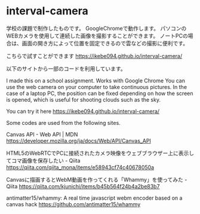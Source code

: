 # interval-camera

学校の課題で制作したものです。
GoogleChromeで動作します。
パソコンのWEBカメラを使用して連続した画像を撮影することができます。
ノートPCの場合は、画面の開き方によって位置を固定できるので雲などの撮影に便利です。

こちらで試すことができます
<https://ikebe094.github.io/interval-camera/>

以下のサイトから一部のコードを利用しています。

I made this on a school assignment.
Works with Google Chrome
You can use the web camera on your computer to take continuous pictures.
In the case of a laptop PC, the position can be fixed depending on how the screen is opened, which is useful for shooting clouds such as the sky.

You can try it here
<https://ikebe094.github.io/interval-camera/>

Some codes are used from the following sites.

Canvas API - Web API | MDN
<https://developer.mozilla.org/ja/docs/Web/API/Canvas_API>

HTML5のWebRTCでPCに接続されたカメラ映像をウェブブラウザー上に表示してコマ画像を保存したい - Qiita
<https://qiita.com/qiita_mona/items/e58943cf74c40678050a>

Canvasに描画するとWebM動画を作ってくれる「Whammy」を使ってみた - Qiita
<https://qiita.com/kjunichi/items/b45b564f24b4a2be83b7>

antimatter15/whammy: A real time javascript webm encoder based on a canvas hack
<https://github.com/antimatter15/whammy>

